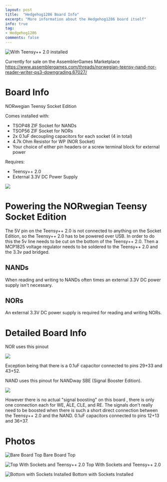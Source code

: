 ```yaml
---
layout: post
title:  "Hedgehog1286 Board Info"
excerpt: "More information about the Hedgehog1286 board itself"
info: true
tag:
- Hedgehog1286
comments: false
---
```

![With Teensy++ 2.0 installed](https://i.imgur.com/OxOtkvV.jpg)

Currently for sale on the AssemblerGames Marketplace
https://www.assemblergames.com/threads/norwegian-teensy-nand-nor-reader-writer-ps3-downgrading.67027/

# Board Info
NORwegian Teensy Socket Edition


Comes installed with:
* TSOP48 ZIF Socket for NANDs
* TSOP56 ZIF Socket for NORs
* 2x 0.1uF decoupling capacitors for each socket (4 in total)
* 4.7k Ohm Resistor for WP (NOR Socket)
* Your choice of either pin headers or a screw terminal block for external power

Requires:
* Teensy++ 2.0
* External 3.3V DC Power Supply

![](https://i.imgur.com/KIAuCVC.jpg)



# Powering the NORwegian Teensy Socket Edition
The 5V pin on the Teensy++ 2.0 is not connected to anything on the Socket Edition, so the Teensy++ 2.0 has to be powered over USB. In order to do this the 5v line needs to be cut on the bottom of the Teensy++ 2.0. Then a MCP1825 voltage regulator needs to be soldered to the Teensy++ 2.0 and the 3.3v pad bridged.

## NANDs
When reading and writing to NANDs often times an external 3.3V DC power supply isn't necessary.

## NORs
An external 3.3V DC power supply is required for reading and writing NORs.

# Detailed Board Info

NOR uses this pinout

![](https://i.imgur.com/Zx64QzN.gif)

Exception being that there is a 0.1uF capacitor connected to pins 29+33 and 43+52.

NAND uses this pinout for NANDway SBE (Signal Booster Edition). 

![](https://i.imgur.com/hodHGCp.jpg)

However there is no actual "signal boosting" on this board , there is only one connection each for WE, ALE, CLE, and RE. The signals don't really need to be boosted when there is such a short direct connection between the Teensy++ 2.0 and the NAND. 0.1uF capacitors connected to pins 12+13 and 36+37.

# Photos
![Bare Board Top](https://i.imgur.com/JpjX1oX.jpg)
Bare Board Top

![Top With Sockets and Teensy++ 2.0](https://i.imgur.com/Y73uqSJ.jpg)
Top With Sockets and Teensy++ 2.0

![Bottom with Sockets Installed](https://i.imgur.com/MdSOWkf.jpg)
Bottom with Sockets Installed